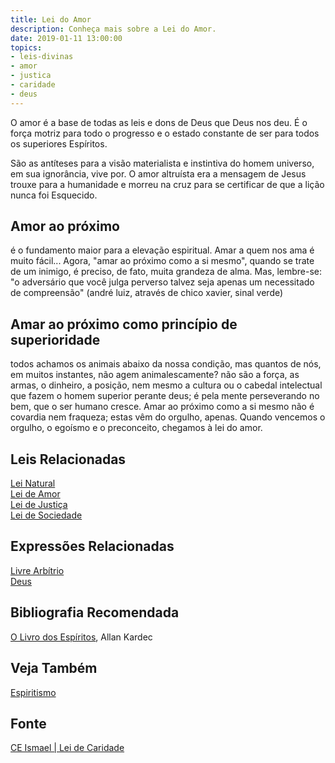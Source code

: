 ```yaml
---
title: Lei do Amor
description: Conheça mais sobre a Lei do Amor.
date: 2019-01-11 13:00:00
topics: 
- leis-divinas
- amor
- justica
- caridade
- deus
---
```


O amor é a base de todas as leis e dons de Deus que Deus nos deu. É o força
motriz para todo o progresso e o estado constante de ser para todos os
superiores Espíritos. 

São as antíteses para a visão materialista e instintiva do homem universo, em
sua ignorância, vive por. O amor altruísta era a mensagem de Jesus trouxe para a
humanidade e morreu na cruz para se certificar de que a lição nunca foi
Esquecido. 

## Amor ao próximo
é o fundamento maior para a elevação espiritual. Amar a quem nos ama é muito
fácil... Agora, "amar ao próximo como a si mesmo", quando se trate de um
inimigo, é preciso, de fato, muita grandeza de alma. Mas, lembre-se: "o
adversário que você julga perverso talvez seja apenas um necessitado de
compreensão" (andré luiz, através de chico xavier, sinal verde)

## Amar ao próximo como princípio de superioridade
todos achamos os animais abaixo da nossa condição, mas quantos de nós, em muitos
instantes, não agem animalescamente? não são a força, as armas, o dinheiro, a
posição, nem mesmo a cultura ou o cabedal intelectual que fazem o homem superior
perante deus; é pela mente perseverando no bem, que o ser humano cresce. Amar ao
próximo como a si mesmo não é covardia nem fraqueza; estas vêm do orgulho,
apenas. Quando vencemos o orgulho, o egoísmo e o preconceito, chegamos à lei do
amor.


## Leis Relacionadas
[Lei Natural](../natural)  
[Lei de Amor](../amor)  
[Lei de Justiça](../justica)  
[Lei de Sociedade](../sociedade)  

## Expressões Relacionadas
[Livre Arbítrio](/sobre/livre-arbitrio)  
[Deus](/sobre/deus)

## Bibliografia Recomendada
[O Livro dos Espíritos](/livros/livro-dos-espiritos), Allan Kardec  

## Veja Também
[Espiritismo](/espiritismo)

## Fonte
[CE Ismael | Lei de Caridade](https://www.ceismael.com.br/download/apostila/apost1.htm)


